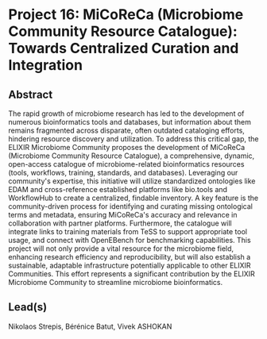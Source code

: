 # Project 16: MiCoReCa (Microbiome Community Resource Catalogue): Towards Centralized Curation and Integration

## Abstract

The rapid growth of microbiome research has led to the development of numerous bioinformatics tools and databases, but information about them remains fragmented across disparate, often outdated cataloging efforts, hindering resource discovery and utilization. To address this critical gap, the ELIXIR Microbiome Community proposes the development of MiCoReCa (Microbiome Community Resource Catalogue), a comprehensive, dynamic, open-access catalogue of microbiome-related bioinformatics resources (tools, workflows, training, standards, and databases). Leveraging our community's expertise, this initiative will utilize standardized ontologies like EDAM and cross-reference established platforms like bio.tools and WorkflowHub to create a centralized, findable inventory. A key feature is the community-driven process for identifying and curating missing ontological terms and metadata, ensuring MiCoReCa's accuracy and relevance in collaboration with partner platforms. Furthermore, the catalogue will integrate links to training materials from TeSS to support appropriate tool usage, and connect with OpenEBench for benchmarking capabilities. This project will not only provide a vital resource for the microbiome field, enhancing research efficiency and reproducibility, but will also establish a sustainable, adaptable infrastructure potentially applicable to other ELIXIR Communities. This effort represents a significant contribution by the ELIXIR Microbiome Community to streamline microbiome bioinformatics.

## Lead(s)

Nikolaos Strepis, Bérénice Batut, Vivek ASHOKAN

